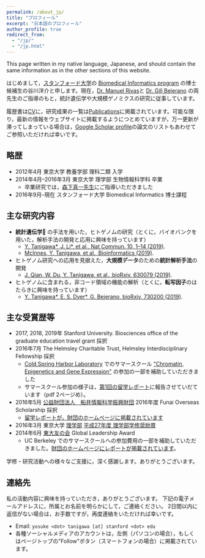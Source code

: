 ```yaml
---
permalink: /about_jp/
title: "プロフィール"
excerpt: "日本語のプロフィール"
author_profile: true
redirect_from: 
  - "/jp/"
  - "/jp.html"
---
```


This page written in my native language, Japanese, and should contain the same information as in the other sections of this website.

はじめまして，[スタンフォード大学](https://www.stanford.edu/)の [Biomedical Informatics program](https://med.stanford.edu/bmi.html) の博士候補生の谷川洋介と申します。現在，[Dr. Manuel Rivas](http://med.stanford.edu/rivaslab/)と [Dr. Gill Bejerano](http://bejerano.stanford.edu/) の両先生のご指導のもと，統計遺伝学や大規模ゲノミクスの研究に従事しています。

履歴書は[CV](cv)に，研究成果の一覧は[Publications](publications)に掲載されています。可能な限り，最新の情報をウェブサイトに掲載するようにつとめていますが，万一更新が滞ってしまっている場合は，[Google Scholar profile](https://scholar.google.com/citations?user=9hVh3nQAAAAJ)の論文のリストもあわせてご参照いただければ幸いです。

## 略歴

- 2012年4月  東京大学 教養学部 理科二類 入学
- 2014年4月–2016年3月  東京大学 理学部 生物情報科学科 卒業
  - 卒業研究では，[森下真一先生](https://mlab.cb.k.u-tokyo.ac.jp/)にご指導いただきました
- 2016年9月–現在  スタンフォード大学 Biomedical Informatics 博士課程

## 主な研究内容

- **統計遺伝学** の手法を用いた，ヒトゲノムの研究（とくに，バイオバンクを用いた，解析手法の開発と応用に興味を持っています）
  - [Y. Tanigawa\*, J. Li\*, et al., Nat Commun. 10, 1–14 (2019)](https://doi.org/10.1038/s41467-019-11953-9).
  - [McInnes, Y. Tanigawa, et al., Bioinformatics (2019)](https://doi.org/10.1093/bioinformatics/bty999).
- ヒトゲノム研究への応用を見据えた，**大規模データ**のための**統計解析手法**の開発
  - [J. Qian, W. Du, Y. Tanigawa, et al., bioRxiv, 630079 (2019)](https://doi.org/10.1101/630079).
- ヒトゲノムに含まれる，非コード領域の機能の解析（とくに，**転写因子**のはたらきに興味を持っています）
  - [Y. Tanigawa\*, E. S. Dyer\*, G. Bejerano, bioRxiv, 730200 (2019)](https://doi.org/10.1101/730200).

## 主な受賞歴等

- 2017, 2018, 2019年  Stanford University. Biosciences office of the graduate education travel grant 採択
- 2016年7月  The Helmsley Charitable Trust, Helmsley Interdisciplinary Fellowship 採択
  - [Cold Spring Harbor Laboratory](https://www.cshl.edu/) でのサマースクール ["Chromatin, Epigenetics and Gene Expression"](https://meetings.cshl.edu/courses.aspx?course=C-GNX&year=16) の参加の一部を補助していただきました
  - サマースクール参加の様子は，[第1回の留学レポート](https://www.funaifoundation.jp/scholarship/201612tanigawayosuke.pdf)に報告させていだています（pdf 2ページめ）。
- 2016年5月  [公益財団法人　船井情報科学振興財団](https://www.funaifoundation.jp/index.html) 2016年度 Funai Overseas Scholarship 採択
  - [留学レポートが，財団のホームページに掲載されています](https://www.funaifoundation.jp/scholarship/grantee_tanigawa_yosuke.html)
- 2016年3月  東京大学 [理学部](https://www.s.u-tokyo.ac.jp/) [平成27年度 理学部学修奨励賞](https://www.s.u-tokyo.ac.jp/ja/awards/encouragement/H27.html)
- 2014年6月  [東大友の会](https://www.friendsofutokyo.org/) Global Leadership Award
  - UC Berkeley でのサマースクールへの参加費用の一部を補助していただきました。[財団のホームページにレポートが掲載されています](http://www.friendsofutokyo.org/summer-session-summer-english-language-studies-uc-berkeley/)。

学修・研究活動への様々なご支援に，深く感謝します。ありがとうございます。

## 連絡先

私の活動内容に興味を持っていただき，ありがとうございます。
下記の電子メールアドレスに，所属とお名前を明らかにして，ご連絡ください。
2日間以内に返信がない場合は，お手数ですが，再度連絡をいただければ幸いです。

- Email: `yosuke <dot> tanigawa [at] stanford <dot> edu`
- 各種ソーシャルメディアのアカウントは，左側（パソコンの場合），もしくはページトップの"Follow"ボタン（スマートフォンの場合）に掲載されています。
